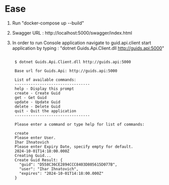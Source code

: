 # Ease
1. Run "docker-compose up --build"
2. Swagger URL : http://localhost:5000/swagger/index.html
3. In order to run Console application navigate to guid.api.client start application by typing : "dotnet Guids.Api.Client.dll http://guids.api:5000"

   ```

    $ dotnet Guids.Api.Client.dll http://guids.api:5000

    Base url for Guids.Api: http://guids.api:5000

    List of available commands: 
    ---------------------------------
    help - Display this prompt
    create - Create Guid
    get - Get Guid
    update - Update Guid
    delete - Delete Guid
    quit - Quit the application
    ---------------------------------
    
    Please enter a command or type help for list of commands:
    
    create
    Please enter User.
    Ihar Ihnatovich
    Please enter Expiry Date, specify empty for default.
    2024-10-01T14:18:00.000Z
    Creating Guid...
    Create Guid Result: {
      "guid": "D558C36CE2894CCC8403D805615D077B",
      "user": "Ihar Ihnatovich",
      "expires": "2024-10-01T14:18:00.000Z"
    }
    
```

